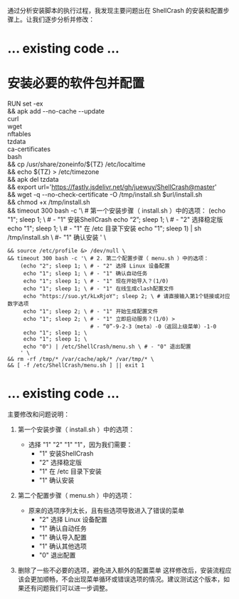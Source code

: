 通过分析安装脚本的执行过程，我发现主要问题出在 ShellCrash 的安装和配置步骤上。让我们逐步分析并修改：

# ... existing code ...

# 安装必要的软件包并配置
RUN set -ex \
    && apk add --no-cache --update \
        curl \
        wget \
        nftables \
        tzdata \
        ca-certificates \
        bash \
    && cp /usr/share/zoneinfo/${TZ} /etc/localtime \
    && echo ${TZ} > /etc/timezone \
    && apk del tzdata \
    && export url='https://fastly.jsdelivr.net/gh/juewuy/ShellCrash@master' \
    && wget -q --no-check-certificate -O /tmp/install.sh $url/install.sh \
    && chmod +x /tmp/install.sh \
    && timeout 300 bash -c '\ #  第一个安装步骤（ install.sh ）中的选项：
        (echo "1"; sleep 1; \ # - "1" 安装ShellCrash
         echo “2”; sleep 1; \ # - "2" 选择稳定版
         echo "1"; sleep 1; \ # - "1" 在 /etc 目录下安装
         echo "1"; sleep 1) | sh /tmp/install.sh \ #- "1" 确认安装
        ' \
    
    && source /etc/profile &> /dev/null \
    && timeout 300 bash -c '\ # 2. 第二个配置步骤（ menu.sh ）中的选项：
        (echo "2"; sleep 1; \ # - "2" 选择 Linux 设备配置
         echo "1"; sleep 1; \ # - "1" 确认自动任务
         echo "1"; sleep 1; \ # - "1" 现在开始导入？(1/0)
         echo "1"; sleep 1; \ # - "1" 在线生成clash配置文件
         echo "https://suo.yt/kLxRjoY"; sleep 2; \ # 请直接输入第1个链接或对应数字选项 
         echo "1"; sleep 2; \ # - "1" 开始生成配置文件 
         echo "1"; sleep 2; \ # - "1" 立即启动服务？(1/0) > 
                              # - “0”-9-2-3（meta）-0（返回上级菜单）-1-0
         echo "1"; sleep 1; \ 
         echo "1"; sleep 1; \ 
         echo "0") | /etc/ShellCrash/menu.sh \ # - "0" 退出配置
        ' \
    && rm -rf /tmp/* /var/cache/apk/* /var/tmp/* \
    && [ -f /etc/ShellCrash/menu.sh ] || exit 1

# ... existing code ...

主要修改和问题说明：

1. 第一个安装步骤（ install.sh ）中的选项：
   
   - 选择 "1" "2" "1" "1"，因为我们需要：
     - "1" 安装ShellCrash
     - "2" 选择稳定版
     - "1" 在 /etc 目录下安装
     - "1" 确认安装
2. 第二个配置步骤（ menu.sh ）中的选项：
   
   - 原来的选项序列太长，且有些选项导致进入了错误的菜单
     - "2" 选择 Linux 设备配置
     - "1" 确认自动任务
     - "1" 确认导入配置
     - "1" 确认其他选项
     - "0" 退出配置

   
3. 删除了一些不必要的选项，避免进入额外的配置菜单
这样修改后，安装流程应该会更加顺畅，不会出现菜单循环或错误选项的情况。建议测试这个版本，如果还有问题我们可以进一步调整。

